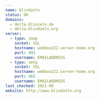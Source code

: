 ```yaml
---
name: blindzeln
status: OK
domains:
  - delta.blinzeln.de
  - delta.blindzeln.org
server:
  - type: imap
    socket: SSL
    hostname: webbox222.server-home.org
    port: 993
    username: EMAILADDRESS
  - type: smtp
    socket: SSL
    hostname: webbox222.server-home.org
    port: 465
    username: EMAILADDRESS
last_checked: 2021-09
website: http://www.blindzeln.org
---
```

